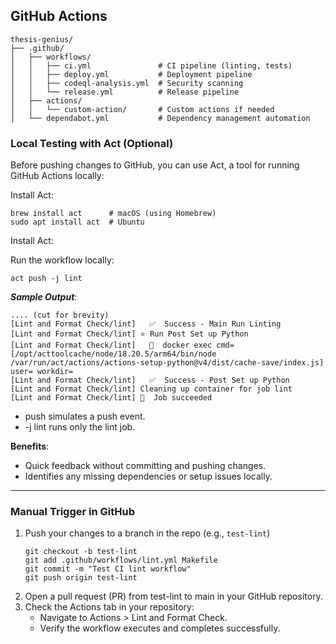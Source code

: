 ## GitHub Actions


```shell
thesis-genius/
├── .github/
│   ├── workflows/
│   │   ├── ci.yml               # CI pipeline (linting, tests)
│   │   ├── deploy.yml           # Deployment pipeline
│   │   ├── codeql-analysis.yml  # Security scanning
│   │   └── release.yml          # Release pipeline
│   ├── actions/
│   │   └── custom-action/       # Custom actions if needed
│   └── dependabot.yml           # Dependency management automation
```



### Local Testing with Act (Optional)

Before pushing changes to GitHub, you can use Act, a tool for running GitHub Actions locally:

Install Act:

```shell
brew install act      # macOS (using Homebrew)
sudo apt install act  # Ubuntu
```

Install Act:


Run the workflow locally:

```shell
act push -j lint
```

**_Sample Output_**:

```shell
.... (cut for brevity)
[Lint and Format Check/lint]   ✅  Success - Main Run Linting
[Lint and Format Check/lint] ⭐ Run Post Set up Python
[Lint and Format Check/lint]   🐳  docker exec cmd=[/opt/acttoolcache/node/18.20.5/arm64/bin/node /var/run/act/actions/actions-setup-python@v4/dist/cache-save/index.js] user= workdir=
[Lint and Format Check/lint]   ✅  Success - Post Set up Python
[Lint and Format Check/lint] Cleaning up container for job lint
[Lint and Format Check/lint] 🏁  Job succeeded
```

* push simulates a push event.
* -j lint runs only the lint job.

**Benefits**:
* Quick feedback without committing and pushing changes.
* Identifies any missing dependencies or setup issues locally.

---

### Manual Trigger in GitHub

1. Push your changes to a branch in the repo (e.g., `test-lint`)
    ```shell
    git checkout -b test-lint
    git add .github/workflows/lint.yml Makefile
    git commit -m "Test CI lint workflow"
    git push origin test-lint
    ```
2. Open a pull request (PR) from test-lint to main in your GitHub repository. 
3. Check the Actions tab in your repository:
   * Navigate to Actions > Lint and Format Check.
   * Verify the workflow executes and completes successfully.